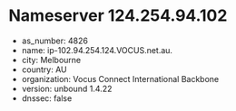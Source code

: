 # Nameserver 124.254.94.102

* as_number: 4826
* name: ip-102.94.254.124.VOCUS.net.au.
* city: Melbourne
* country: AU
* organization: Vocus Connect International Backbone
* version: unbound 1.4.22
* dnssec: false
